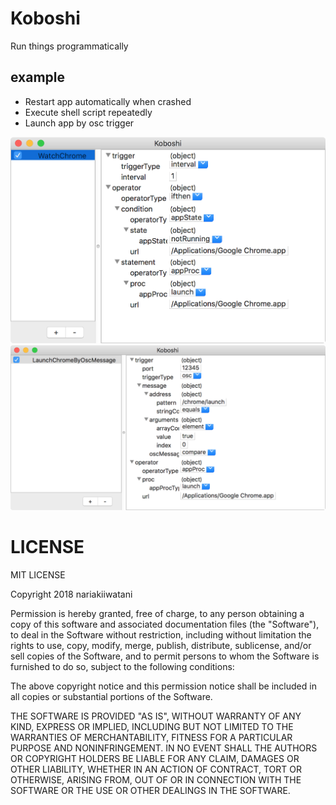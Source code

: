 # Koboshi

Run things programmatically

## example

- Restart app automatically when crashed
- Execute shell script repeatedly
- Launch app by osc trigger

![Restart Google Chrome automatically when crashed](./readme_images/watching_app.png)
![Launch app by osc trigger](./readme_images/osc_launching.png)


# LICENSE

MIT LICENSE  

Copyright 2018 nariakiiwatani

Permission is hereby granted, free of charge, to any person obtaining a copy of this software and associated documentation files (the "Software"), to deal in the Software without restriction, including without limitation the rights to use, copy, modify, merge, publish, distribute, sublicense, and/or sell copies of the Software, and to permit persons to whom the Software is furnished to do so, subject to the following conditions:

The above copyright notice and this permission notice shall be included in all copies or substantial portions of the Software.

THE SOFTWARE IS PROVIDED "AS IS", WITHOUT WARRANTY OF ANY KIND, EXPRESS OR IMPLIED, INCLUDING BUT NOT LIMITED TO THE WARRANTIES OF MERCHANTABILITY, FITNESS FOR A PARTICULAR PURPOSE AND NONINFRINGEMENT. IN NO EVENT SHALL THE AUTHORS OR COPYRIGHT HOLDERS BE LIABLE FOR ANY CLAIM, DAMAGES OR OTHER LIABILITY, WHETHER IN AN ACTION OF CONTRACT, TORT OR OTHERWISE, ARISING FROM, OUT OF OR IN CONNECTION WITH THE SOFTWARE OR THE USE OR OTHER DEALINGS IN THE SOFTWARE.